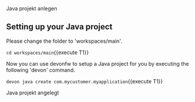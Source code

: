 Java projekt anlegen


## Setting up your Java project

Please change the folder to &#39;workspaces/main&#39;.

`cd workspaces/main`{{execute T1}}

Now you can use devonfw to setup a Java project for you by executing the following 'devon' command.

`devon java create com.mycustomer.myapplication`{{execute T1}}

Java projekt angelegt
